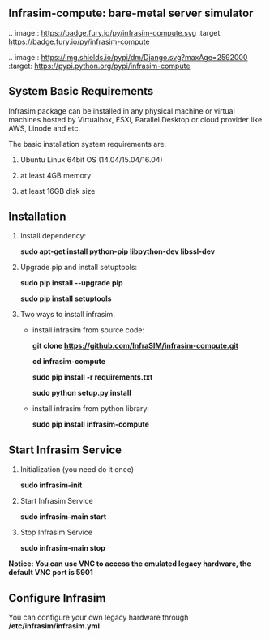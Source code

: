 Infrasim-compute: bare-metal server simulator
-----------------------------------------------------

.. image:: https://badge.fury.io/py/infrasim-compute.svg
    :target: https://badge.fury.io/py/infrasim-compute

.. image:: https://img.shields.io/pypi/dm/Django.svg?maxAge=2592000
   :target: https://pypi.python.org/pypi/infrasim-compute

System Basic Requirements
-------------------------
Infrasim package can be installed in any physical machine or virtual machines hosted by Virtualbox, ESXi, Parallel Desktop or cloud provider like AWS, Linode and etc.

The basic installation system requirements are:

1.  Ubuntu Linux 64bit OS (14.04/15.04/16.04)

2.  at least 4GB memory

3.  at least 16GB disk size

Installation
------------

1. Install dependency:

    **sudo apt-get install python-pip libpython-dev libssl-dev**

2. Upgrade pip and install setuptools:

    **sudo pip install --upgrade pip**

    **sudo pip install setuptools**

3. Two ways to install infrasim:

    * install infrasim from source code:

        **git clone https://github.com/InfraSIM/infrasim-compute.git**

        **cd infrasim-compute**

        **sudo pip install -r requirements.txt**

        **sudo python setup.py install**

    * install infrasim from python library:

        **sudo pip install infrasim-compute**

Start Infrasim Service
----------------------

1. Initialization (you need do it once)

    **sudo infrasim-init**

2. Start Infrasim Service

    **sudo infrasim-main start**

3. Stop Infrasim Service

    **sudo infrasim-main stop**

**Notice: You can use VNC to access the emulated legacy hardware, the default VNC port is 5901**

Configure Infrasim
-------------------

You can configure your own legacy hardware through **/etc/infrasim/infrasim.yml**.
